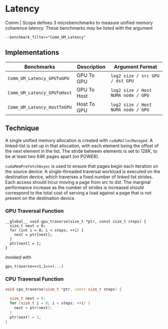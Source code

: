 # Latency

Comm | Scope defines 3 microbenchmarks to measure unified memory coherence latency.
These benchmarks may be listed with the argument
    
    --benchmark_filter="Comm_UM_Latency"

## Implementations

|Benchmarks|Description|Argument Format|
|-|-|-|
| `Comm_UM_Latency_GPUToGPU` | GPU To GPU | `log2 size / src GPU / dst GPU` |
| `Comm_UM_Latency_GPUToHost` | GPU To Host | `log2 size / Host NUMA node / GPU` |
| `Comm_UM_Latency_HostToGPU` | Host To GPU | `log2 size / Host NUMA node / GPU` |

## Technique

A single unified memory allocation is created with `cudaMallocManaged`.
A linked-list is set up in that allocation, with each element being the offset of the next element in the list.
The stride between elements is set to 128K, to be at least two 64K pages apart (on POWER).

`cudaMemPrefetchAsync` is used to ensure that pages begin each iteration on the source device.
A single-threaded traversal workload is executed on the destination device, which traverses a fixed number of linked list strides.
Each access should incur moving a page from src to dst.
The marginal performance increase as the number of strides is increased should correspond to the total cost of serving a load against a page that is not present on the destination device.

### GPU Traversal Function

```cuda
__global__ void gpu_traverse(size_t *ptr, const size_t steps) {
  size_t next = 0;
  for (int i = 0; i < steps; ++i) {
    next = ptr[next];
  }
  ptr[next] = 1;
}
```

invoked with

```cuda
gpu_traverse<<<1,1>>>(...)
```

### CPU Traversal Function

```c++
void cpu_traverse(size_t *ptr, const size_t steps) {

  size_t next = 0;
  for (size_t i = 0; i < steps; ++i) {
    next = ptr[next];
  }
  ptr[next] = 1;
}
```

